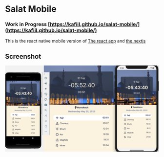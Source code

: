 # Salat Mobile

### Work in Progress [https://kafiil.github.io/salat-mobile/](https://kafiil.github.io/salat-mobile/)

This is the react native mobile version of [The react app](https://salat.kafil.xyz) and [the nextjs](https://salat.now.sh)

## Screenshot

![Screenshot](./screenshot.jpeg)
